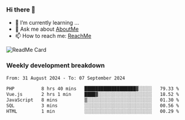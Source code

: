 ### Hi there 👋

- 🌱 I’m currently learning ...
- 💬 Ask me about [AboutMe](https://www.itzcy.com/about)
- 📫 How to reach me: [ReachMe](https://www.itzcy.com/about)

![ReadMe Card](https://github-readme-stats-ten-gilt.vercel.app/api?username=SuperChenYun&show_icons=true&title_color=fff&icon_color=79ff97&text_color=9f9f9f&bg_color=151515&hide_border=true)

### Weekly development breakdown
<!--START_SECTION:waka-->

```txt
From: 31 August 2024 - To: 07 September 2024

PHP          8 hrs 40 mins   ███████████████████▓░░░░░   79.33 %
Vue.js       2 hrs 1 min     ████▓░░░░░░░░░░░░░░░░░░░░   18.52 %
JavaScript   8 mins          ▒░░░░░░░░░░░░░░░░░░░░░░░░   01.30 %
SQL          3 mins          ░░░░░░░░░░░░░░░░░░░░░░░░░   00.56 %
HTML         1 min           ░░░░░░░░░░░░░░░░░░░░░░░░░   00.29 %
```

<!--END_SECTION:waka-->
